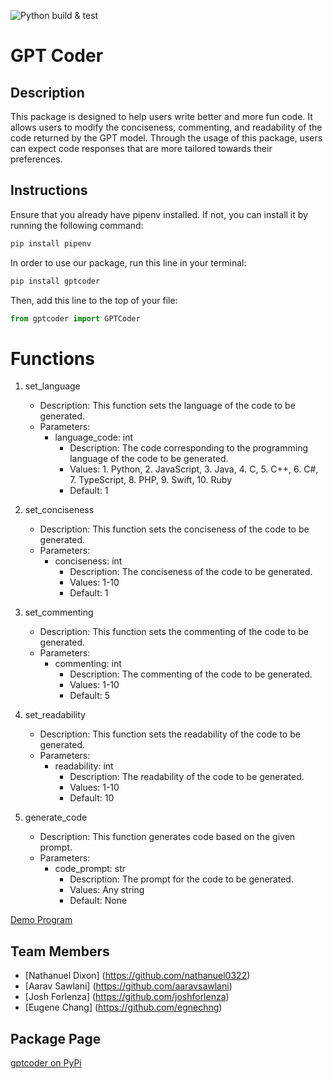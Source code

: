 ![Python build & test](https://github.com/software-students-spring2024/3-python-package-exercise-team0-3/actions/workflows/build.yaml/badge.svg)

# GPT Coder

## Description 
This package is designed to help users write better and more fun code. It allows users to modify the conciseness, commenting, and readability of the code returned
by the GPT model. Through the usage of this package, users can expect code responses that are more tailored towards their preferences.

## Instructions

Ensure that you already have pipenv installed. If not, you can install it by running the following command:
```bash
pip install pipenv
```

In order to use our package, run this line in your terminal:
```bash
pip install gptcoder
```

Then, add this line to the top of your file:
```python
from gptcoder import GPTCoder
```

# Functions

1. set_language
    - Description: This function sets the language of the code to be generated.
    - Parameters: 
      - language_code: int
        - Description: The code corresponding to the programming language of the code to be generated.
        - Values: 1. Python, 2. JavaScript, 3. Java, 4. C, 5. C++, 6. C#, 7. TypeScript, 8. PHP, 9. Swift, 10. Ruby
        - Default: 1

2. set_conciseness
    - Description: This function sets the conciseness of the code to be generated.
    - Parameters: 
      - conciseness: int
        - Description: The conciseness of the code to be generated.
        - Values: 1-10
        - Default: 1
  
3. set_commenting
    - Description: This function sets the commenting of the code to be generated.
    - Parameters: 
      - commenting: int
        - Description: The commenting of the code to be generated.
        - Values: 1-10
        - Default: 5

4. set_readability
    - Description: This function sets the readability of the code to be generated.
    - Parameters: 
      - readability: int
        - Description: The readability of the code to be generated.
        - Values: 1-10
        - Default: 10
  
5. generate_code
    - Description: This function generates code based on the given prompt.
    - Parameters: 
      - code_prompt: str
        - Description: The prompt for the code to be generated.
        - Values: Any string
        - Default: None

<!-- add link to Demo program, blue underlined link to demo.py -->
[Demo Program](demo.py)

## Team Members
- [Nathanuel Dixon] (https://github.com/nathanuel0322)
- [Aarav Sawlani] (https://github.com/aaravsawlani)
- [Josh Forlenza] (https://github.com/joshforlenza)
- [Eugene Chang] (https://github.com/egnechng)

## Package Page
[gptcoder on PyPi](https://pypi.org/project/gptcoder/)